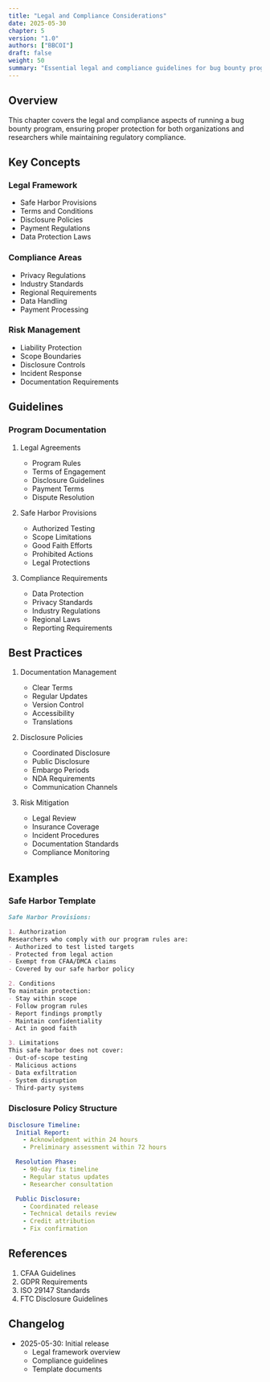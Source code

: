 ```yaml
---
title: "Legal and Compliance Considerations"
date: 2025-05-30
chapter: 5
version: "1.0"
authors: ["BBCOI"]
draft: false
weight: 50
summary: "Essential legal and compliance guidelines for bug bounty programs, including safe harbor provisions, disclosure policies, and regulatory considerations."
---
```


## Overview

This chapter covers the legal and compliance aspects of running a bug bounty program, ensuring proper protection for both organizations and researchers while maintaining regulatory compliance.

## Key Concepts

### Legal Framework
- Safe Harbor Provisions
- Terms and Conditions
- Disclosure Policies
- Payment Regulations
- Data Protection Laws

### Compliance Areas
- Privacy Regulations
- Industry Standards
- Regional Requirements
- Data Handling
- Payment Processing

### Risk Management
- Liability Protection
- Scope Boundaries
- Disclosure Controls
- Incident Response
- Documentation Requirements

## Guidelines

### Program Documentation

1. Legal Agreements
   - Program Rules
   - Terms of Engagement
   - Disclosure Guidelines
   - Payment Terms
   - Dispute Resolution

2. Safe Harbor Provisions
   - Authorized Testing
   - Scope Limitations
   - Good Faith Efforts
   - Prohibited Actions
   - Legal Protections

3. Compliance Requirements
   - Data Protection
   - Privacy Standards
   - Industry Regulations
   - Regional Laws
   - Reporting Requirements

## Best Practices

1. Documentation Management
   - Clear Terms
   - Regular Updates
   - Version Control
   - Accessibility
   - Translations

2. Disclosure Policies
   - Coordinated Disclosure
   - Public Disclosure
   - Embargo Periods
   - NDA Requirements
   - Communication Channels

3. Risk Mitigation
   - Legal Review
   - Insurance Coverage
   - Incident Procedures
   - Documentation Standards
   - Compliance Monitoring

## Examples

### Safe Harbor Template
```markdown
Safe Harbor Provisions:

1. Authorization
Researchers who comply with our program rules are:
- Authorized to test listed targets
- Protected from legal action
- Exempt from CFAA/DMCA claims
- Covered by our safe harbor policy

2. Conditions
To maintain protection:
- Stay within scope
- Follow program rules
- Report findings promptly
- Maintain confidentiality
- Act in good faith

3. Limitations
This safe harbor does not cover:
- Out-of-scope testing
- Malicious actions
- Data exfiltration
- System disruption
- Third-party systems
```

### Disclosure Policy Structure
```yaml
Disclosure Timeline:
  Initial Report:
    - Acknowledgment within 24 hours
    - Preliminary assessment within 72 hours

  Resolution Phase:
    - 90-day fix timeline
    - Regular status updates
    - Researcher consultation

  Public Disclosure:
    - Coordinated release
    - Technical details review
    - Credit attribution
    - Fix confirmation
```

## References

1. CFAA Guidelines
2. GDPR Requirements
3. ISO 29147 Standards
4. FTC Disclosure Guidelines

## Changelog

- 2025-05-30: Initial release
  - Legal framework overview
  - Compliance guidelines
  - Template documents
